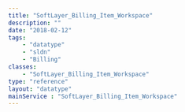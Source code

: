 ```yaml
---
title: "SoftLayer_Billing_Item_Workspace"
description: ""
date: "2018-02-12"
tags:
    - "datatype"
    - "sldn"
    - "Billing"
classes:
    - "SoftLayer_Billing_Item_Workspace"
type: "reference"
layout: "datatype"
mainService : "SoftLayer_Billing_Item_Workspace"
---
```

